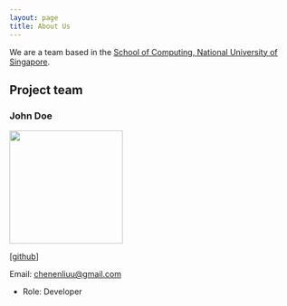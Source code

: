 ```yaml
---
layout: page
title: About Us
---
```


We are a team based in the [School of Computing, National University of Singapore](http://www.comp.nus.edu.sg).

## Project team

### John Doe

<img src="images/johndoe.png" width="200px">

[[github](https://github.com/twothicc)]

Email: chenenliuu@gmail.com

* Role: Developer
